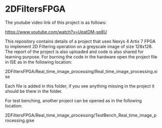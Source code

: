 # 2DFiltersFPGA

The youtube video link of this project is as follows:

https://www.youtube.com/watch?v=UeatDM-sp8U

This repository contains details of a project that uses Nexys 4 Artix 7 FPGA to implement 2D Filtering operation on a greyscale image of size 128x128. The report of the project is also uploaded and code is also shared for learning purpose. For burning the code in the hardware open the project file in ISE as in the following location:

2DFiltersFPGA/Real_time_image_processing/Real_time_image_processing.xise

Each file is added in this folder, if you see anything missing in the project it should be there in the folder.

For test benching, another project can be opened as in the following location:

2DFiltersFPGA/Real_time_image_processing/TestBench_Real_time_image_processing.gise
